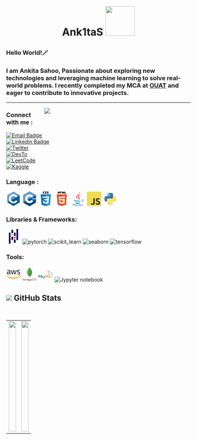 <h1 align="center"> Ank1taS <img src="https://media.giphy.com/media/mGcNjsfWAjY5AEZNw6/giphy.gif" width="80" height="80"></p></h1>

### Hello World!🪄

### I am Ankita Sahoo, Passionate about exploring new technologies and leveraging machine learning to solve real-world problems. I recently completed my MCA at [OUAT](https://www.cet.edu.in/) and eager to contribute to innovative projects.

<hr>

<img align='right' src="https://i.pinimg.com/originals/66/87/45/66874540d2ea5399936f3554f727172b.gif" width="400">
  
### <h3 align="left">Connect with me :   </h3>
<p align="left">

[![Email Badge](https://img.shields.io/badge/mail-sahoosona2209%40gmail.com-a699dc?labelColor=a41e1e&logo=Gmail)](mailto:sahoosona2209@gmail.com)<br>
[![Linkedin Badge](https://img.shields.io/badge/LinkedIn-Ank1taS-a699dc?labelColor=blue&logo=LinkedIn)](https://www.linkedin.com/in/ank1tas/)
<br>
[![Twitter](https://img.shields.io/badge/X-Ank1taSahoo-a699dc?logo=Twitter)](https://x.com/Ank1taSahoo)
<br>
[![DevTo](https://img.shields.io/badge/dev.to-Ank1taS-a699dc?logo=dev.to)](https://dev.to/ank1tas)
<br>
[![LeetCode](https://img.shields.io/badge/LeetCode-Ank1taS-a699dc?labelColor=f46116&logo=LeetCode)](https://leetcode.com/u/ank1tas22sahoo/)
<br>
[![Kaggle](https://img.shields.io/badge/Kaggle-Ank1taS-a699dc?labelColor=004a76&logo=Kaggle)](https://www.kaggle.com/ank1tas)

### Language :

<a target="_blank" rel="noreferrer"> <img src="https://raw.githubusercontent.com/devicons/devicon/master/icons/c/c-original.svg" alt="c" width="40" height="40"/> </a>
<a target="_blank" rel="noreferrer"> <img src="https://raw.githubusercontent.com/devicons/devicon/master/icons/cplusplus/cplusplus-original.svg" alt="cplusplus" width="40" height="40"/> </a>
<a target="_blank" rel="noreferrer"> <img src="https://raw.githubusercontent.com/devicons/devicon/master/icons/css3/css3-original-wordmark.svg" alt="css3" width="40" height="40"/> </a>
<a target="_blank" rel="noreferrer"> <img src="https://raw.githubusercontent.com/devicons/devicon/master/icons/html5/html5-original-wordmark.svg" alt="html5" width="40" height="40"/> </a>
<a target="_blank" rel="noreferrer"> <img src="https://raw.githubusercontent.com/devicons/devicon/master/icons/java/java-original.svg" alt="java" width="40" height="40"/> </a>
<a target="_blank" rel="noreferrer"> <img src="https://raw.githubusercontent.com/devicons/devicon/master/icons/javascript/javascript-original.svg" alt="javascript" width="40" height="40"/> </a>
<a target="_blank" rel="noreferrer"> <img src="https://raw.githubusercontent.com/devicons/devicon/master/icons/python/python-original.svg" alt="python" width="40" height="40"/> </a>

### Libraries & Frameworks:

<a target="_blank" rel="noreferrer"> <img src="https://raw.githubusercontent.com/devicons/devicon/2ae2a900d2f041da66e950e4d48052658d850630/icons/pandas/pandas-original.svg" alt="pandas" width="40" height="40"/> </a>
<a target="_blank" rel="noreferrer"> <img src="https://www.vectorlogo.zone/logos/pytorch/pytorch-icon.svg" alt="pytorch" width="40" height="40"/> </a>
<a target="_blank" rel="noreferrer"> <img src="https://upload.wikimedia.org/wikipedia/commons/0/05/Scikit_learn_logo_small.svg" alt="scikit_learn" width="40" height="40"/> </a>
<a target="_blank" rel="noreferrer"> <img src="https://seaborn.pydata.org/_images/logo-mark-lightbg.svg" alt="seaborn" width="40" height="40"/> </a>
<a target="_blank" rel="noreferrer"> <img src="https://www.vectorlogo.zone/logos/tensorflow/tensorflow-icon.svg" alt="tensorflow" width="40" height="40"/> </a>

### Tools:

<a target="_blank" rel="noreferrer"> <img src="https://raw.githubusercontent.com/devicons/devicon/master/icons/amazonwebservices/amazonwebservices-original-wordmark.svg" alt="aws" width="40" height="40"/> </a>
<a target="_blank" rel="noreferrer"> <img src="https://raw.githubusercontent.com/devicons/devicon/master/icons/mongodb/mongodb-original-wordmark.svg" alt="mongodb" width="40" height="40"/> </a>
<a target="_blank" rel="noreferrer"> <img src="https://raw.githubusercontent.com/devicons/devicon/master/icons/mysql/mysql-original-wordmark.svg" alt="mysql" width="40" height="40"/> </a>
<a target="_blank" rel="noreferrer"> <img src="https://www.vectorlogo.zone/logos/jupyter/jupyter-icon.svg" alt="Jypyter notebook" width="40" height="40"/> </a>

<h2><img src="https://media.giphy.com/media/gJnjM552Kz2uUQvJEf/giphy.gif" width="40"> <b>GitHub Stats</b></h2>

<br/>

<table>
  <tr>    
    <td width="50%" height ="300">
        <img src="https://github-readme-stats.vercel.app/api?username=Ank1taS&show_icons=true&theme=radical" width = "100%", height = "100%">
    </td>
    <td width="50%" height ="300">
        <img src="https://github-readme-stats.vercel.app/api/top-langs?username=Ank1taS&show_icons=true&locale=en&layout=compact&theme=radical" width = "100%", height = "100%">
    </td>
  </tr>
</table>

<!-- <img src="https://github-readme-stats.vercel.app/api?username=Ank1taS&include_all_commits=true&count_private=true&show_icons=true&line_height=20&theme=blue-green"/>  -->
<!--
**Ank1taS/Ank1taS** is a ✨ _special_ ✨ repository because its `README.md` (this file) appears on your GitHub profile.

Here are some ideas to get you started:

- 🔭 I’m currently working on ...
- 🌱 I’m currently learning ...
- 👯 I’m looking to collaborate on ...
- 🤔 I’m looking for help with ...
- 💬 Ask me about ...
- 📫 How to reach me: ...
- 😄 Pronouns: ...
- ⚡ Fun fact: ...
-->
